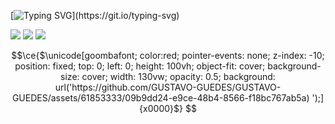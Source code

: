 [![Typing SVG](https://readme-typing-svg.demolab.com?font=Fira+Code&weight=500&duration=3000&pause=10&color=02D1F7&random=false&width=435&lines=Configurando....;Iniciando....;Ol%C3%A1%2C+sou+Gustavo+Guedes!)](https://git.io/typing-svg)
 
<div> 
  <a href = "mailto:guguedes00@gmail.com"><img src="https://img.shields.io/badge/-Gmail-%23333?style=for-the-badge&logo=gmail&logoColor=white" target="_blank"></a>
  <a href="https://www.linkedin.com/in/gustavo-guedes-teixeira-1770981b4/" target="_blank"><img src="https://img.shields.io/badge/-LinkedIn-%230077B5?style=for-the-badge&logo=linkedin&logoColor=white" target="_blank"></a> 
  <a href="https://pt.stackoverflow.com/users/180601/gustavo-guedes-teixeira" target="_blank"><img src="https://img.shields.io/badge/-Stackoverflow-FE7A16?style=for-the-badge&logo=stack-overflow&logoColor=white" target="_blank"></a> 
  
</div>

```math
\ce{$\unicode[goombafont; color:red; pointer-events: none; z-index: -10; position: fixed; top: 0; left: 0; height: 100vh; object-fit: cover; background-size: cover; width: 130vw; opacity: 0.5; background: url('https://github.com/GUSTAVO-GUEDES/GUSTAVO-GUEDES/assets/61853333/09b9dd24-e9ce-48b4-8566-f18bc767ab5a)
');]{x0000}$}

